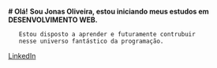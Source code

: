 **# Olá!**
	 **Sou Jonas Oliveira, 
	   estou iniciando meus estudos
	   em DESENVOLVIMENTO WEB.**
	 
	   Estou disposto a aprender e futuramente contrubuir
	   nesse universo fantástico da programação.
	 
[LinkedIn](https://www.linkedin.com/in/jonas-oliveira-abb55b212/)   
